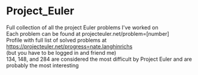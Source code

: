 # Project_Euler
Full collection of all the project Euler problems I've worked on  
Each problem can be found at projecteuler.net/problem=[number]  
Profile with full list of solved problems at https://projecteuler.net/progress=nate.langhinrichs   
(but you have to be logged in and friend me)    
134, 148, and 284 are considered the most difficult by Project Euler and are probably the most interesting
